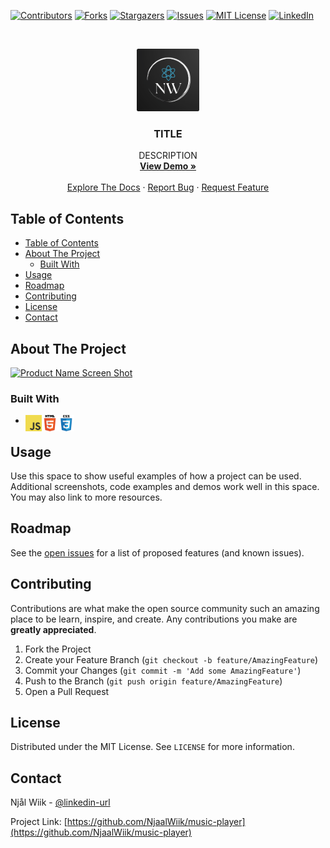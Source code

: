 <!-- PROJECT SHIELDS -->
<!--
Here's a blank template to get started:
**To avoid retyping too much info. Do a search and replace with your text editor for the following:**
`music-player`
-->
[![Contributors][contributors-shield]][contributors-url]
[![Forks][forks-shield]][forks-url]
[![Stargazers][stars-shield]][stars-url]
[![Issues][issues-shield]][issues-url]
[![MIT License][license-shield]][license-url]
[![LinkedIn][linkedin-shield]][linkedin-url]



<!-- PROJECT LOGO -->
<br />
<p align="center">
  <a href="https://github.com/NjaalWiik/music-player">
    <img src="img/logo.png" alt="Logo" width="100" height="100">
  </a>

  <h3 align="center">TITLE</h3>

  <p align="center">
    DESCRIPTION
    <br />
    <a href="https://njaalwiik.github.io/music-player"><strong>View Demo »</strong></a>
    <br />
    <br />
    <a href="https://njaalwiik.github.io/music-player">Explore The Docs</a>
    ·
    <a href="https://github.com/NjaalWiik/music-player/issues">Report Bug</a>
    ·
    <a href="https://github.com/NjaalWiik/music-player/issues">Request Feature</a>
  </p>
</p>



<!-- TABLE OF CONTENTS -->
## Table of Contents

- [Table of Contents](#table-of-contents)
- [About The Project](#about-the-project)
  - [Built With](#built-with)
- [Usage](#usage)
- [Roadmap](#roadmap)
- [Contributing](#contributing)
- [License](#license)
- [Contact](#contact)



<!-- ABOUT THE PROJECT -->
## About The Project

[![Product Name Screen Shot][product-screenshot]](https://github.com/NjaalWiik/music-player/blob/master/images/demo.png?raw=true)




### Built With

* <img align="left" alt="JavaScript" width="26px" src="https://raw.githubusercontent.com/github/explore/80688e429a7d4ef2fca1e82350fe8e3517d3494d/topics/javascript/javascript.png" /><img align="left" alt="HTML5" width="26px" src="https://raw.githubusercontent.com/github/explore/80688e429a7d4ef2fca1e82350fe8e3517d3494d/topics/html/html.png" /><img align="left" alt="CSS3" width="26px" src="https://raw.githubusercontent.com/github/explore/80688e429a7d4ef2fca1e82350fe8e3517d3494d/topics/css/css.png" />


<!-- USAGE EXAMPLES -->
## Usage

Use this space to show useful examples of how a project can be used. Additional screenshots, code examples and demos work well in this space. You may also link to more resources.



<!-- ROADMAP -->
## Roadmap

See the [open issues](https://github.com/NjaalWiik/music-player/issues) for a list of proposed features (and known issues).



<!-- CONTRIBUTING -->
## Contributing

Contributions are what make the open source community such an amazing place to be learn, inspire, and create. Any contributions you make are **greatly appreciated**.

1. Fork the Project
2. Create your Feature Branch (`git checkout -b feature/AmazingFeature`)
3. Commit your Changes (`git commit -m 'Add some AmazingFeature'`)
4. Push to the Branch (`git push origin feature/AmazingFeature`)
5. Open a Pull Request



<!-- LICENSE -->
## License

Distributed under the MIT License. See `LICENSE` for more information.



<!-- CONTACT -->
## Contact

Njål Wiik - [@linkedin-url](https://www.linkedin.com/in/njaal-wiik/)

Project Link: [https://github.com/NjaalWiik/music-player](https://github.com/NjaalWiik/music-player)





<!-- MARKDOWN LINKS & IMAGES -->
<!-- https://www.markdownguide.org/basic-syntax/#reference-style-links -->
[contributors-shield]: https://img.shields.io/github/contributors/NjaalWiik/repo.svg?style=flat-square
[contributors-url]: https://github.com/NjaalWiik/repo/graphs/contributors
[forks-shield]: https://img.shields.io/github/forks/NjaalWiik/repo.svg?style=flat-square
[forks-url]: https://github.com/NjaalWiik/repo/network/members
[stars-shield]: https://img.shields.io/github/stars/NjaalWiik/repo.svg?style=flat-square
[stars-url]: https://github.com/NjaalWiik/repo/stargazers
[issues-shield]: https://img.shields.io/github/issues/NjaalWiik/repo.svg?style=flat-square
[issues-url]: https://github.com/NjaalWiik/repo/issues
[license-shield]: https://img.shields.io/github/license/NjaalWiik/repo.svg?style=flat-square
[license-url]: https://github.com/NjaalWiik/repo/blob/master/LICENSE.txt
[linkedin-shield]: https://img.shields.io/badge/-LinkedIn-black.svg?style=flat-square&logo=linkedin&colorB=555
[linkedin-url]: https://www.linkedin.com/in/njaal-wiik/
[product-screenshot]: https://github.com/NjaalWiik/music-player/blob/master/images/demo.png?raw=true
